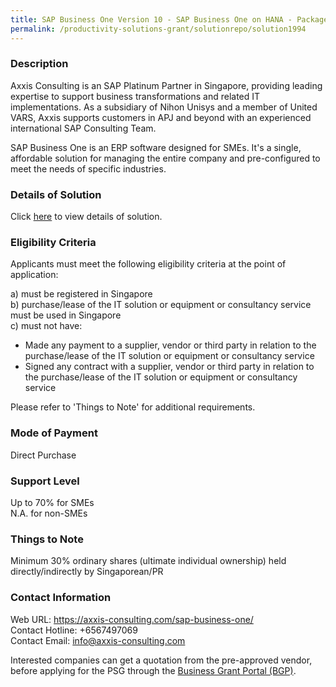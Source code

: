 ```yaml
---
title: SAP Business One Version 10 - SAP Business One on HANA - Package B (5 Cloud Subscription Users)
permalink: /productivity-solutions-grant/solutionrepo/solution1994
---
```


### Description

Axxis Consulting is an SAP Platinum Partner in Singapore, providing leading expertise to support business transformations and related IT implementations. As a subsidiary of Nihon Unisys and a member of United VARS, Axxis supports customers in APJ and beyond with an experienced international SAP Consulting Team.

SAP Business One is an ERP software designed for SMEs. It's a single, affordable solution for managing the entire company and pre-configured to meet the needs of specific industries.

### Details of Solution

Click <a href='https://www.gobusiness.gov.sg/images/psg/20200770_Desensitised_Annex_3_Part_2.pdf' target='_blank' rel='noopener'>here</a> to view details of solution.

### Eligibility Criteria

Applicants must meet the following eligibility criteria at the point of application:

a) must be registered in Singapore <br>
b) purchase/lease of the IT solution or equipment or consultancy service must be used in Singapore <br>
c) must not have:
- Made any payment to a supplier, vendor or third party in relation to the purchase/lease of the IT solution or equipment or consultancy service
- Signed any contract with a supplier, vendor or third party in relation to the purchase/lease of the IT solution or equipment or consultancy service

Please refer to 'Things to Note' for additional requirements.

### Mode of Payment
Direct Purchase

### Support Level
Up to 70% for SMEs <br>
N.A. for non-SMEs

### Things to Note
Minimum 30% ordinary shares (ultimate individual ownership) held directly/indirectly by Singaporean/PR

### Contact Information
Web URL: https://axxis-consulting.com/sap-business-one/ <br>Contact Hotline: +6567497069 <br>Contact Email: info@axxis-consulting.com <br>

Interested companies can get a quotation from the pre-approved vendor, before applying for the PSG through the <a target='_blank' rel='noopener' href='https://www.businessgrants.gov.sg/'>Business Grant Portal (BGP)</a>.
